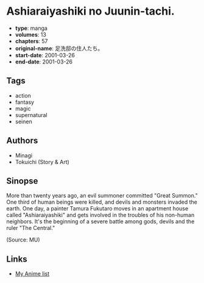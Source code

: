 # Ashiaraiyashiki no Juunin-tachi.

-   **type**: manga
-   **volumes**: 13
-   **chapters**: 57
-   **original-name**: 足洗邸の住人たち。
-   **start-date**: 2001-03-26
-   **end-date**: 2001-03-26

## Tags

-   action
-   fantasy
-   magic
-   supernatural
-   seinen

## Authors

-   Minagi
-   Tokuichi (Story & Art)

## Sinopse

More than twenty years ago, an evil summoner committed "Great Summon." One third of human beings were killed, and devils and monsters invaded the earth. One day, a painter Tamura Fukutaro moves in an apartment house called "Ashiaraiyashiki" and gets involved in the troubles of his non-human neighbors. It's the beginning of a severe battle among gods, devils and the ruler "The Central."

(Source: MU)

## Links

-   [My Anime list](https://myanimelist.net/manga/18103/Ashiaraiyashiki_no_Juunin-tachi)
